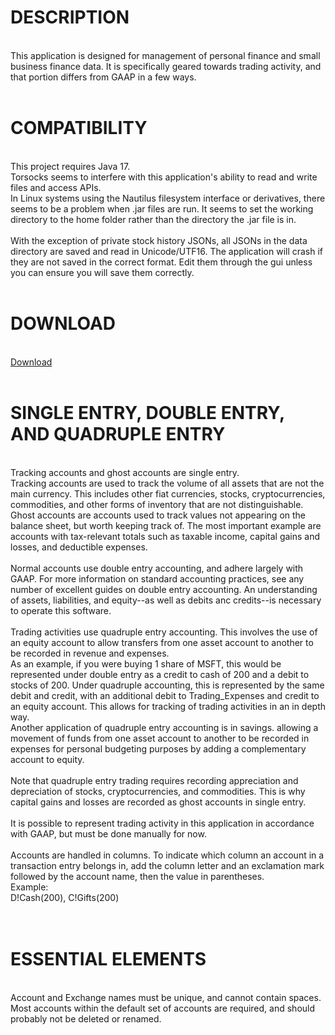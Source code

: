 <h1>DESCRIPTION</h1><br>
This application is designed for management of personal finance and small business finance data.  It is specifically geared towards trading activity, and that portion differs from GAAP in a few ways.<br>
<br>
<h1>COMPATIBILITY</h1><br>
This project requires Java 17.<br>
Torsocks seems to interfere with this application's ability to read and write files and access APIs.<br>
In Linux systems using the Nautilus filesystem interface or derivatives, there seems to be a problem when .jar files are run.  It seems to set the working directory to the home folder rather than the directory the .jar file is in.<br>
<br>
With the exception of private stock history JSONs, all JSONs in the data directory are saved and read in Unicode/UTF16.  The application will crash if they are not saved in the correct format.  Edit them through the gui unless you can ensure you will save them correctly.<br>
<br>
<h1>DOWNLOAD</h1><br>
<a href="https://github.com/DonnyMatchen/DendroFinance/releases">Download</a><br>
<br>
<h1>SINGLE ENTRY, DOUBLE ENTRY, AND QUADRUPLE ENTRY</h1><br>
Tracking accounts and ghost accounts are single entry.<br>
Tracking accounts are used to track the volume of all assets that are not the main currency.  This includes other fiat currencies, stocks, cryptocurrencies, commodities, and other forms of inventory that are not distinguishable.<br>
Ghost accounts are accounts used to track values not appearing on the balance sheet, but worth keeping track of.  The most important example are accounts with tax-relevant totals such as taxable income, capital gains and losses, and deductible expenses.<br>
<br>
Normal accounts use double entry accounting, and adhere largely with GAAP.  For more information on standard accounting practices, see any number of excellent guides on double entry accounting.  An understanding of assets, liabilities, and equity--as well as debits anc credits--is necessary to operate this software.<br><br>
Trading activities use quadruple entry accounting.  This involves the use of an equity account to allow transfers from one asset account to another to be recorded in revenue and expenses.<br>
As an example, if you were buying 1 share of MSFT, this would be represented under double entry as a credit to cash of 200 and a debit to stocks of 200.  Under quadruple accounting, this is represented by the same debit and credit, with an additional debit to Trading_Expenses and credit to an equity account.  This allows for tracking of trading activities in an in depth way.<br>
Another application of quadruple entry accounting is in savings. allowing a movement of funds from one asset account to another to be recorded in expenses for personal budgeting purposes by adding a complementary account to equity.<br>
<br>
Note that quadruple entry trading requires recording appreciation and depreciation of stocks, cryptocurrencies, and commodities.  This is why capital gains and losses are recorded as ghost accounts in single entry.<br>
<br>
It is possible to represent trading activity in this application in accordance with GAAP, but must be done manually for now.<br>
<br>
Accounts are handled in columns.  To indicate which column an account in a transaction entry belongs in, add the column letter and an exclamation mark followed by the account name, then the value in parentheses.<br>
Example:<br>
D!Cash(200), C!Gifts(200)<br>
<br>
<br>
<h1>ESSENTIAL ELEMENTS</h1><br>
Account and Exchange names must be unique, and cannot contain spaces.<br>
Most accounts within the default set of accounts are required, and should probably not be deleted or renamed.<br>